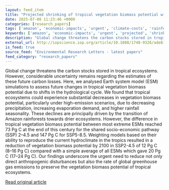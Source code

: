 ```yaml
---
layout: feed_item
title: "Projected shrinking of tropical vegetation biomass potential with future hydroclimatic shifts"
date: 2025-07-08 11:23:46 +0000
categories: [research_papers]
tags: ['amazon', 'economic-impacts', 'urgent', 'climate-costs', 'rainforest']
keywords: ['amazon', 'economic-impacts', 'urgent', 'projected', 'shrinking', 'climate-costs', 'tropical', 'rainforest']
description: "Global change threatens the carbon stocks stored in tropical ecosystems"
external_url: http://iopscience.iop.org/article/10.1088/1748-9326/ade81a
is_feed: true
source_feed: "Environmental Research Letters - latest papers"
feed_category: "research_papers"
---
```


Global change threatens the carbon stocks stored in tropical ecosystems. However, considerable uncertainty remains regarding the estimates of these future carbon losses. Here, we analysed Earth system model (ESM) simulations to assess future changes in tropical vegetation biomass potential due to shifts in the hydrological cycle. We found that tropical ecosystems could experience substantial decreases in vegetation biomass potential, particularly under high-emission scenarios, due to decreasing precipitation, increasing evaporation demand, and higher rainfall seasonality. These declines are principally driven by the transition of Amazon rainforests towards drier ecosystems. However, the difference in tropical vegetation biomass potential between most extreme ESMs reached 73 Pg C at the end of this century for the shared socio-economic pathway (SSP) 2–4.5 and 147 Pg C for SSP5-8.5. Weighting models based on their ability to reproduce the current hydroclimate in the tropics resulted in a reduction of vegetation biomass potential by 2100 in SSP2-4.5 of 12 Pg C (8–16 Pg C) compared with a simple average of all ESMs which gave 20 Pg C (17–24 Pg C). Our findings underscore the urgent need to reduce not only direct anthropogenic disturbances but also the rate of global greenhouse gas emissions to preserve the vegetation biomass potential of tropical ecosystems.

[Read original article](http://iopscience.iop.org/article/10.1088/1748-9326/ade81a)
